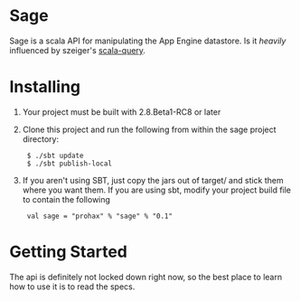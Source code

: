 Sage
====

Sage is a scala API for manipulating the App Engine datastore. Is it *heavily* influenced by szeiger's [scala-query][1].

  [1]: http://github.com/szeiger/scala-query

Installing
==========

1. Your project must be built with 2.8.Beta1-RC8 or later
2. Clone this project and run the following from within the sage project directory: 
  
        $ ./sbt update
        $ ./sbt publish-local
  
3. If you aren't using SBT, just copy the jars out of target/ and stick them where you want them. If you are using sbt, modify your project build file to contain the following
  
        val sage = "prohax" % "sage" % "0.1"

Getting Started
===============

The api is definitely not locked down right now, so the best place to learn how to use it is to read the specs.


